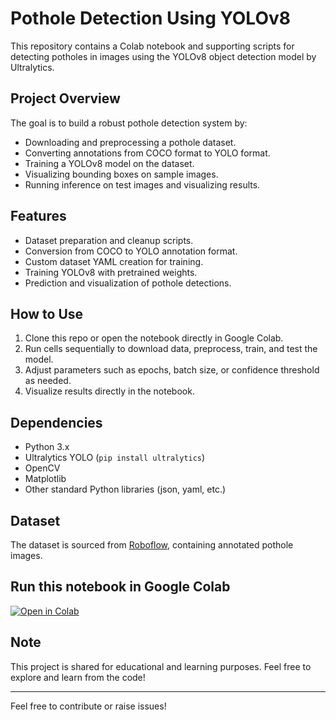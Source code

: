# Pothole Detection Using YOLOv8

This repository contains a Colab notebook and supporting scripts for detecting potholes in images using the YOLOv8 object detection model by Ultralytics.

## Project Overview
The goal is to build a robust pothole detection system by:
- Downloading and preprocessing a pothole dataset.
- Converting annotations from COCO format to YOLO format.
- Training a YOLOv8 model on the dataset.
- Visualizing bounding boxes on sample images.
- Running inference on test images and visualizing results.

## Features
- Dataset preparation and cleanup scripts.
- Conversion from COCO to YOLO annotation format.
- Custom dataset YAML creation for training.
- Training YOLOv8 with pretrained weights.
- Prediction and visualization of pothole detections.

## How to Use
1. Clone this repo or open the notebook directly in Google Colab.
2. Run cells sequentially to download data, preprocess, train, and test the model.
3. Adjust parameters such as epochs, batch size, or confidence threshold as needed.
4. Visualize results directly in the notebook.

## Dependencies
- Python 3.x
- Ultralytics YOLO (`pip install ultralytics`)
- OpenCV
- Matplotlib
- Other standard Python libraries (json, yaml, etc.)

## Dataset
The dataset is sourced from [Roboflow](https://universe.roboflow.com/), containing annotated pothole images.


## Run this notebook in Google Colab
[![Open in Colab](https://colab.research.google.com/assets/colab-badge.svg)](https://colab.research.google.com/github/Mo-kw/pothole-detection-yolov8/blob/main/pothole_detection.ipynb)


## Note
This project is shared for educational and learning purposes. Feel free to explore and learn from the code!


---

Feel free to contribute or raise issues!

